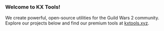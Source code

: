 ### Welcome to KX Tools!

We create powerful, open-source utilities for the Guild Wars 2 community. Explore our projects below and find our premium tools at [kxtools.xyz](https://kxtools.xyz).
